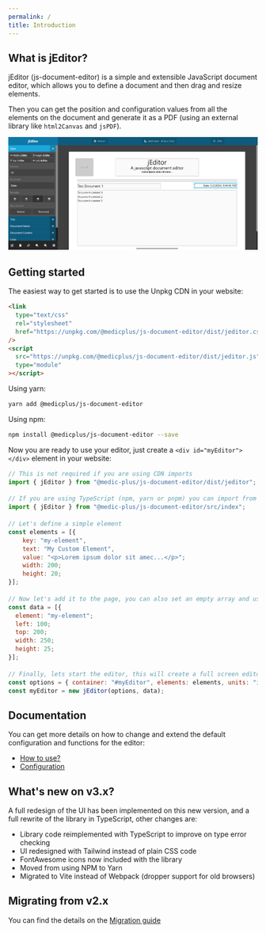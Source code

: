 ```yaml
---
permalink: /
title: Introduction
---
```


## What is jEditor?

jEditor (js-document-editor) is a simple and extensible JavaScript document editor, which allows you to define a document and then drag and resize elements.

Then you can get the position and configuration values from all the elements on the document and generate it as a PDF (using an external library like `html2Canvas` and `jsPDF`).

![A simple and extensible JavaScript document editor](./images/main.png "jEditor")

## Getting started

The easiest way to get started is to use the Unpkg CDN in your website:

```html
<link
  type="text/css"
  rel="stylesheet"
  href="https://unpkg.com/@medicplus/js-document-editor/dist/jeditor.css"
/>
<script
  src="https://unpkg.com/@medicplus/js-document-editor/dist/jeditor.js"
  type="module"
></script>
```

Using yarn:

```bash
yarn add @medicplus/js-document-editor
```

Using npm:

```bash
npm install @medicplus/js-document-editor --save
```

Now you are ready to use your editor, just create a `<div id="myEditor"></div>` element in your website:

```javascript
// This is not required if you are using CDN imports
import { jEditor } from "@medic-plus/js-document-editor/dist/jeditor";

// If you are using TypeScript (npm, yarn or pnpm) you can import from src path and have type validation
import { jEditor } from "@medic-plus/js-document-editor/src/index";

// Let's define a simple element
const elements = [{
    key: "my-element",
    text: "My Custom Element",
    value: "<p>Lorem ipsum dolor sit amec...</p>";
    width: 200;
    height: 20;
}];

// Now let's add it to the page, you can also set an empty array and use the UI to manipulate the elements
const data = [{
  element: "my-element";
  left: 100;
  top: 200;
  width: 250;
  height: 25;
}];

// Finally, lets start the editor, this will create a full screen editor
const options = { container: "#myEditor", elements: elements, units: "in" };
const myEditor = new jEditor(options, data);
```

## Documentation

You can get more details on how to change and extend the default configuration and functions for the editor:

- [How to use?](./pages/using-jeditor.md)
- [Configuration](./pages/configuration.md)

## What's new on v3.x?

A full redesign of the UI has been implemented on this new version, and a full rewrite of the library in TypeScript, other changes are:

- Library code reimplemented with TypeScript to improve on type error checking
- UI redesigned with Tailwind instead of plain CSS code
- FontAwesome icons now included with the library
- Moved from using NPM to Yarn
- Migrated to Vite instead of Webpack (dropper support for old browsers)

## Migrating from v2.x

You can find the details on the [Migration guide](./pages/migrate-v2.x-v3.x.md)
